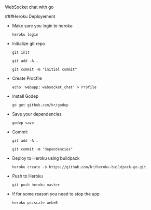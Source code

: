
WebSocket chat with go

###Heroku Deployement

+ Make sure you login to heroku 
  
  `heroku login`


+ Initialize git repo
  
  `git init`

  `git add -A .`

  `git commit -m "initial commit"`

+ Create Procfile
  
  `echo 'webapp: websocket_chat' > Profile`


+ Install Godep

  `go get github.com/kr/godep`

+ Save your dependencies

  `godep save`

+ Commit
  
  `git add -A .`

  `git commit -m "dependencies"`

+ Deploy to Heroku using buildpack

  `heroku create -b https://github.com/kr/heroku-buildpack-go.git`

+ Push to Heroku

  `git push heroku master`

+ If for some reason you need to stop the app

  `heroku ps:scale web=0`




